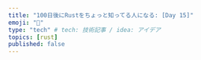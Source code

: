 ```yaml
---
title: "100日後にRustをちょっと知ってる人になる: [Day 15]"
emoji: "🦀"
type: "tech" # tech: 技術記事 / idea: アイデア
topics: [rust]
published: false
---
```

